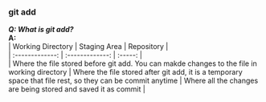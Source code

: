 
### git add  
_**Q: What is git add?**_  
**A:**  
| Working Directory | Staging Area | Repository |  
| :-------------: | :-------------: | :-----: |  
| Where the file stored before git add. You can makde changes to the file in working directory | Where the file stored after git add, it is a temporary space that file rest, so they can be commit anytime | Where all the changes are being stored and saved it as commit |
